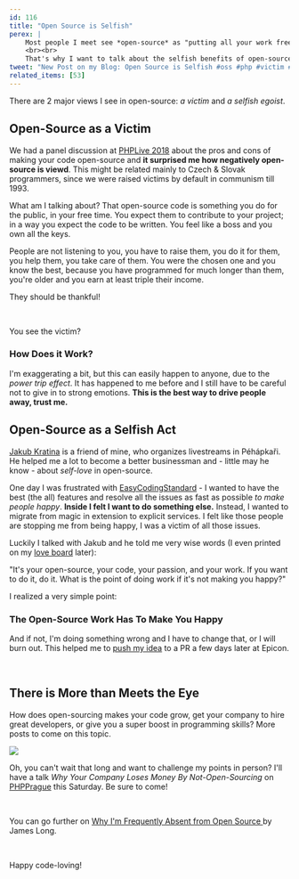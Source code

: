 ```yaml
---
id: 116
title: "Open Source is Selfish"
perex: |
    Most people I meet see *open-source* as "putting all your work free to the public". Do you think that I'd love it so much if that was the case?
    <br><br>
    That's why I want to talk about the selfish benefits of open-source, that come first, almost always, but just a few people can see them. And that *selfish open-source* is a good thing.
tweet: "New Post on my Blog: Open Source is Selfish #oss #php #victim #ego"
related_items: [53]
---
```


There are 2 major views I see in open-source: *a victim* and *a selfish egoist*.

## Open-Source as a Victim

We had a panel discussion at [PHPLive 2018](http://www.phplive.cz/)  about the pros and cons of making your code open-source and **it surprised me how negatively open-source is viewd**. This might be related mainly to Czech & Slovak programmers, since we were raised victims by default in communism till 1993.

What am I talking about? That open-source code is something you do for the public, in your free time. You expect them to contribute to your project; in a way you expect the code to be written. You feel like a boss and you own all the keys.

People are not listening to you, you have to raise them, you do it for them, you help them, you take care of them. You were the chosen one and you know the best, because you have programmed for much longer than them, you're older and you earn at least triple their income.

They should be thankful!

<br>

You see the victim?

### How Does it Work?

I'm exaggerating a bit, but this can easily happen to anyone, due to the *power trip effect*. It has happened to me before and I still have to be careful not to give in to strong emotions. **This is the best way to drive people away, trust me.**

## Open-Source as a Selfish Act

[Jakub Kratina](http://jakubkratina.cz/) is a friend of mine, who organizes livestreams in Péhápkaři. He helped me a lot to become a better businessman and - little may he know - about *self-love* in open-source.

One day I was frustrated with [EasyCodingStandard](https://github.com/symplify/easyCodingStandard/) - I wanted to have the best (the all) features and resolve all the issues as fast as possible *to make people happy*. **Inside I felt I want to do something else.** Instead, I wanted to migrate from magic in extension to explicit services. I felt like those people are stopping me from being happy, I was a victim of all those issues.

Luckily I talked with Jakub and he told me very wise words (I even printed on my [love board](https://www.danpink.com/pinkcast/) later):

"It's your open-source, your code, your passion, and your work. If you want to do it, do it. What is the point of doing work if it's not making you happy?"

I realized a very simple point:

### The Open-Source Work Has To Make You Happy

And if not, I'm doing something wrong and I have to change that, or I will burn out. This helped me to [push my idea](https://github.com/Symplify/Symplify/pull/660) to a PR a few days later at Epicon.

<br>

## There is More than Meets the Eye

How does open-sourcing makes your code grow, get your company to hire great developers, or give you a super boost in programming skills?
More posts to come on this topic.

<img src="https://pehapkari.cz/assets/images/conferences/prague-2018/logo.png" class="img-thumbnail">

Oh, you can't wait that long and want to challenge my points in person? I'll have a talk *Why Your Company Loses Money By Not-Open-Sourcing* on [PHPPrague](https://phpprague.cz) this Saturday. Be sure to come!

<br>

You can go further on [Why I'm Frequently Absent from Open Source
](https://jlongster.com/Why-Frequently-Absent-Open-Source) by James Long.

<br>

Happy code-loving!
